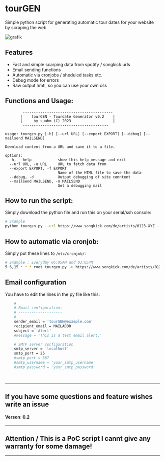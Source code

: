 # tourGEN
Simple python script for generating automatic tour dates for your website by scraping the web

![grafik](https://github.com/user-attachments/assets/fec1ec07-1535-4465-a387-dd6cb0de20e5)

## Features
- Fast and simple scarping data from spotify / songkick urls
- Email sending functions
- Automatic via cronjobs / sheduled tasks etc.
- Debug mode for errors
- Raw output hmtl, so you can use your own css  


## Functions and Usage:
```
        ----------------------------------------- 
       |    tourGEN - Tourdate Generator v0.2    |
       |     by suuhm (C) 2023                   |
        --------------------------------------- 

usage: tourgen.py [-h] [--url URL] [--export EXPORT] [--debug] [--mailsend MAILSEND]

Download content from a URL and save it to a file.

options:
  -h, --help            show this help message and exit
  --url URL, -u URL     URL to fetch data from
  --export EXPORT, -f EXPORT
                        Name of the HTML file to save the data
  --debug, -d           Output debugging of site conntent
  --mailsend MAILSEND, -m MAILSEND
                        Get a debugging mail

```

## How to run the script:
Simply download the python file and run this on your serial/ssh console: 
```bash
# Example 
python tourgen.py --url https://www.songkick.com/de/artists/0123-XYZ --export /var/www/yoursite/tourdate.html
```


## How to automatic via cronjob:
Simply put these lines to `/etc/cronjob/`: 
```bash
# Example : Everyday 06:05AM and 03:05PM 
5 6,15 * * * root tourgen.py -u https://www.songkick.com/de/artists/0123-XYZ --export /var/www/yoursite/tourdate.html -m mail@bandsite.com >/dev/null 2>&1
```

## Email configuration
You have to edit the lines in the py file like this:
```bash
    #
    # Email configuration:
    # --------------------
    #
    sender_email = 'tourGEN@example.com'
    recipient_email = MAILADDR
    subject = 'Alert'
    #message = 'This is a test email alert.'

    # SMTP server configuration
    smtp_server = 'localhost'
    smtp_port = 25
    #smtp_port = 587
    #smtp_username = 'your_smtp_username'
    #smtp_password = 'your_smtp_password'
```


<br>
<hr>

## If you have some questions and feature wishes write an issue

#### Verson: 0.2
<hr>

## Attention / This is a PoC script I cannt give any warranty for some damage!

<hr>
